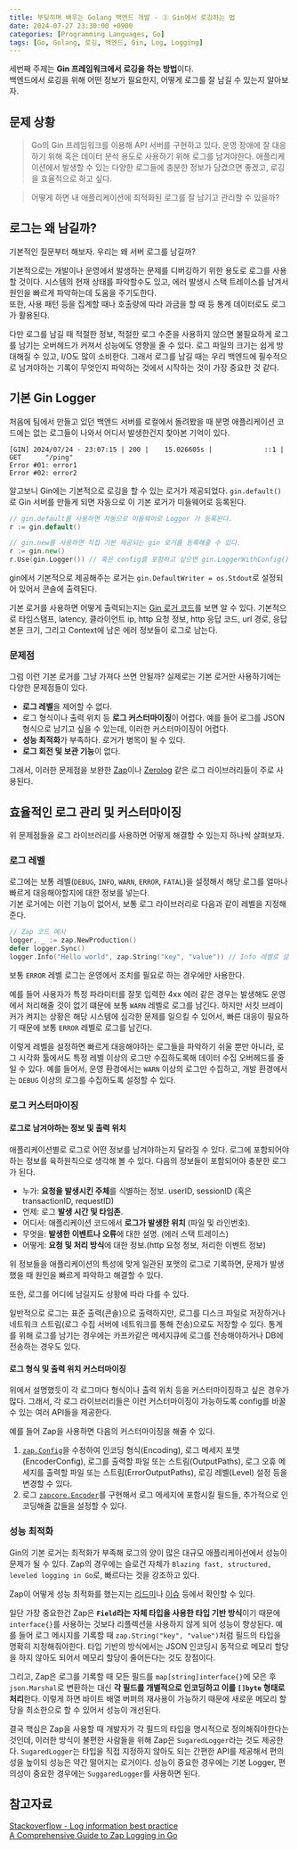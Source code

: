 ```yaml
---
title: 부딪히며 배우는 Golang 백엔드 개발 - ➂ Gin에서 로깅하는 법
date: 2024-07-27 23:30:00 +0900
categories: [Programming Languages, Go]
tags: [Go, Golang, 로깅, 백엔드, Gin, Log, Logging]
---
```


세번째 주제는 **Gin 프레임워크에서 로깅을 하는 방법**이다.  
백엔드에서 로깅을 위해 어떤 정보가 필요한지, 어떻게 로그를 잘 남길 수 있는지 알아보자.

## 문제 상황
> Go의 Gin 프레임워크를 이용해 API 서버를 구현하고 있다.
> 운영 장애에 잘 대응하기 위해 혹은 데이터 분석 용도로 사용하기 위해 로그를 남겨야한다.
> 애플리케이션에서 발생할 수 있는 다양한 로그들에 충분한 정보가 담겼으면 좋겠고, 로깅을 효율적으로 하고 싶다.

> 어떻게 하면 내 애플리케이션에 최적화된 로그를 잘 남기고 관리할 수 있을까?

## 로그는 왜 남길까?
기본적인 질문부터 해보자. 우리는 왜 서버 로그를 남길까?  

기본적으로는 개발이나 운영에서 발생하는 문제를 디버깅하기 위한 용도로 로그를 사용할 것이다.
시스템의 현재 상태를 파악할수도 있고, 에러 발생시 스택 트레이스를 남겨서 원인을 빠르게 파악하는데 도움을 주기도한다.  
또한, 사용 패턴 등을 집계할 때나 호출량에 따라 과금을 할 때 등 통계 데이터로도 로그가 활용된다.

다만 로그를 남길 때 적절한 정보, 적절한 로그 수준을 사용하지 않으면 불필요하게 로그를 남기는 오버헤드가 커져서 성능에도 영향을 줄 수 있다.
로그 파일의 크기는 쉽게 방대해질 수 있고, I/O도 많이 소비한다. 그래서 로그를 남길 때는 우리 백엔드에 필수적으로 남겨야하는 기록이 무엇인지 파악하는 것에서 시작하는 것이 가장 중요한 것 같다.

## 기본 Gin Logger
처음에 팀에서 만들고 있던 백엔드 서버를 로컬에서 돌려봤을 때 분명 애플리케이션 코드에는 없는 로그들이 나와서 어디서 발생한건지 찾아본 기억이 있다.

```
[GIN] 2024/07/24 - 23:07:15 | 200 |    15.026605s |             ::1 | GET      "/ping"
Error #01: error1
Error #02: error2
```

알고보니 Gin에는 기본적으로 로깅을 할 수 있는 로거가 제공되었다. `gin.default()` 로 Gin 서버를 만들게 되면 자동으로 이 기본 로거가 미들웨어로 등록된다.

```go
// gin.default를 사용하면 자동으로 미들웨어로 Logger 가 등록된다.
r := gin.default() 

// gin.new를 사용하면 직접 기본 제공되는 gin 로거를 등록해줄 수 있다.
r := gin.new()
r.Use(gin.Logger()) // 혹은 config를 포함하고 싶으면 gin.LoggerWithConfig()를 사용할 수 있다.
```

gin에서 기본적으로 제공해주는 로거는 `gin.DefaultWriter = os.Stdout`로 설정되어 있어서 콘솔에 출력된다.

기본 로거를 사용하면 어떻게 출력되는지는 [Gin 로거 코드](https://github.com/gin-gonic/gin/blob/master/logger.go)를 보면 알 수 있다.
기본적으로 타임스탬프, latency, 클라이언트 ip, http 요청 정보, http 응답 코드, url 경로, 응답 본문 크기, 그리고 Context에 남은 에러 정보들이 로그로 남는다.

### 문제점
그럼 이런 기본 로거를 그냥 가져다 쓰면 안될까? 실제로는 기본 로거만 사용하기에는 다양한 문제점들이 있다.
- **로그 레벨**을 제어할 수 없다.
- 로그 형식이나 출력 위치 등 **로그 커스터마이징**이 어렵다. 예를 들어 로그를 JSON 형식으로 남기고 싶을 수 있는데, 이러한 커스터마이징이 어렵다.
- **성능 최적화**가 부족하다. 로거가 병목이 될 수 있다.
- **로그 회전 및 보관 기능**이 없다.

그래서, 이러한 문제점을 보완한 [Zap](https://github.com/uber-go/zap)이나 [Zerolog](https://github.com/rs/zerolog) 같은 로그 라이브러리들이 주로 사용된다.

## 효율적인 로그 관리 및 커스터마이징

위 문제점들을 로그 라이브러리를 사용하면 어떻게 해결할 수 있는지 하나씩 살펴보자.

### 로그 레벨
로그에는 보통 레벨(`DEBUG`, `INFO`, `WARN`, `ERROR`, `FATAL`)을 설정해서 해당 로그를 얼마나 빠르게 대응해야할지에 대한 정보를 넣는다.  
기본 로거에는 이런 기능이 없어서, 보통 로그 라이브러리로 다음과 같이 레벨을 지정해준다.

```go
// Zap 코드 예시
logger, _ := zap.NewProduction()
defer logger.Sync()
logger.Info("Hello world", zap.String("key", "value")) // Info 레벨로 설정해주고 있다.
```
보통 `ERROR` 레벨 로그는 운영에서 조치를 필요로 하는 경우에만 사용한다.

예를 들어 사용자가 특정 파라미터를 잘못 입력한 4xx 에러 같은 경우는 발생해도 운영에서 처리해줄 것이 없기 떄문에 보통 `WARN` 레벨로 로그를 남긴다.
하지만 서킷 브레이커가 켜지는 상황은 해당 시스템에 심각한 문제를 일으킬 수 있어서, 빠른 대응이 필요하기 때문에 보통 `ERROR` 레벨로 로그를 남긴다.

이렇게 레벨을 설정하면 빠르게 대응해야하는 로그들을 파악하기 쉬울 뿐만 아니라, 로그 시각화 툴에서도 특정 레벨 이상의 로그만 수집하도록해 데이터 수집 오버헤드를 줄일 수 있다.
예를 들어서, 운영 환경에서는 `WARN` 이상의 로그만 수집하고, 개발 환경에서는 `DEBUG` 이상의 로그를 수집하도록 설정할 수 있다.

### 로그 커스터마이징
#### 로그로 남겨야하는 정보 및 출력 위치
애플리케이션별로 로그로 어떤 정보를 남겨야하는지 달라질 수 있다.
로그에 포함되어야하는 정보를 육하원칙으로 생각해 볼 수 있다. 다음의 정보들이 포함되어야 충분한 로그가 된다.

- 누가: **요청을 발생시킨 주체**를 식별하는 정보. userID, sessionID (혹은 transactionID, requestID)
- 언제: 로그 **발생 시간 및 타임존**.
- 어디서: 애플리케이션 코드에서 **로그가 발생한 위치** (파일 및 라인번호).
- 무엇을: **발생한 이벤트나 오류**에 대한 설명. (에러 스택 트레이스)
- 어떻게: **요청 및 처리 방식**에 대한 정보.(http 요청 정보, 처리한 이벤트 정보)

위 정보들을 애플리케이션의 특성에 맞게 일관된 포맷의 로그로 기록하면, 문제가 발생했을 때 원인을 빠르게 파악하고 해결할 수 있다.

또한, 로그를 어디에 남길지도 상황에 따라 다를 수 있다.

일반적으로 로그는 표준 출력(콘솔)으로 출력하지만, 로그를 디스크 파일로 저장하거나 네트워크 스트림(로그 수집 서버에 네트워크를 통해 전송)으로도 저장할 수 있다.
통계를 위해 로그를 남기는 경우에는 카프카같은 메세지큐에 로그를 전송해야하거나 DB에 전송하는 경우도 있다.

#### 로그 형식 및 출력 위치 커스터마이징
위에서 설명했듯이 각 로그마다 형식이나 출력 위치 등을 커스터마이징하고 싶은 경우가 많다.
그래서, 각 로그 라이브러리들은 이런 커스터마이징이 가능하도록 config를 바꿀 수 있는 여러 API들을 제공한다.

예를 들어 Zap을 사용하면 다음의 커스터마이징을 해줄 수 있다.
1. [`zap.Config`](https://pkg.go.dev/go.uber.org/zap#Config)을 수정하여 인코딩 형식(Encoding), 로그 메세지 포맷(EncoderConfig), 로그를 출력할 파일 또는 스트림(OutputPaths), 로그 오휴 메세지를 출력할 파일 또는 스트림(ErrorOutputPaths), 로깅 레벨(Level) 설정 등을 변경할 수 있다.
2. 로그 [`zapcore.Encoder`](https://pkg.go.dev/go.uber.org/zap@v1.27.0/zapcore#EncoderConfig)를 구현해서 로그 메세지에 포함시킬 필드들, 추가적으로 인코딩해줄 값들을 설정할 수 있다.

### 성능 최적화
Gin의 기본 로거는 최적화가 부족해 로그의 양이 많은 대규모 애플리케이션에서 성능이 문제가 될 수 있다.
Zap의 경우에는 슬로건 자체가 `Blazing fast, structured, leveled logging in Go`로, 빠르다는 것을 강조하고 있다.

Zap이 어떻게 성능 최적화를 했는지는 [리드미](https://github.com/uber-go/zap?tab=readme-ov-file#performance)나 [이슈](https://github.com/uber-go/zap/issues/447) 등에서 확인할 수 있다.

일단 가장 중요한건 Zap은 **`Field`라는 자체 타입을 사용한 타입 기반 방식**이기 때문에 `interface{}`를 사용하는 것보다 리플렉션을 사용하지 않게 되어 성능이 향상된다.
예를 들어 로그 메시지를 기록할 때 `zap.String("key", "value")`처럼 필드의 타입을 명확히 지정해줘야한다.
타입 기반의 방식에서는 JSON 인코딩시 동적으로 메모리 할당을 하지 않아도 되어서 메모리 할당이 줄어든다는 것도 장점이다.

그리고, Zap은 로그를 기록할 때 모든 필드를 `map[string]interface{}`에 모은 후 `json.Marshal`로 변환하는 대신 **각 필드를 개별적으로 인코딩하고 이를 `[]byte` 형태로 처리**한다.
이렇게 하면 바이트 배열 버퍼의 재사용이 가능하기 때문에 새로운 메모리 할당을 최소한으로 할 수 있어서 성능이 개선된다.

결국 핵심은 Zap을 사용할 때 개발자가 각 필드의 타입을 명시적으로 정의해줘야한다는 것인데, 이러한 방식이 불편한 사람들을 위해 Zap은 `SugaredLogger`라는 것도 제공한다.
`SugaredLogger`는 타입을 직접 지정하지 않아도 되는 간편한 API를 제공해서 편의성을 높이되 성능은 약간 떨어지는 로거이다.
성능이 중요한 경우에는 기본 Logger, 편의성이 중요한 경우에는 `SuggaredLogger`를 사용하면 된다.


## 참고자료
[Stackoverflow - Log information best practice](https://stackoverflow.com/questions/4117322/log-information-best-practice)  
[A Comprehensive Guide to Zap Logging in Go](https://betterstack.com/community/guides/logging/go/zap/#adding-context-to-your-logs)
